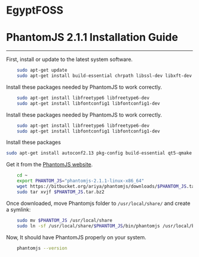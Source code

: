 EgyptFOSS
====

PhantomJS 2.1.1 Installation Guide
=
***************************************************************************

First, install or update to the latest system software.
```bash
	sudo apt-get update
	sudo apt-get install build-essential chrpath libssl-dev libxft-dev
```	
Install these packages needed by PhantomJS to work correctly.
```bash
	sudo apt-get install libfreetype6 libfreetype6-dev
	sudo apt-get install libfontconfig1 libfontconfig1-dev
```

Install these packages needed by PhantomJS to work correctly.
```bash
	sudo apt-get install libfreetype6 libfreetype6-dev
	sudo apt-get install libfontconfig1 libfontconfig1-dev
```

Install these packages 
```bash
sudo apt-get install autoconf2.13 pkg-config build-essential qt5-qmake g++ python ruby perl sqlite flex bison gperf openssl fontconfig xorg xorg-dev xutils-dev xcb-proto libtool libsqlite0 libssl-dev libsqlite3-dev libfontconfig1-dev libicu-dev libfreetype6 libssl-dev libpng-dev libpng12-dev libjpeg-dev libx11-dev libxext-dev libxcb-xkb-dev x11proto-core-dev libxcb-render-util0 libqt5webkit5-dev
```

Get it from the [PhantomJS website](http://phantomjs.org/).
```bash
	cd ~
	export PHANTOM_JS="phantomjs-2.1.1-linux-x86_64"
	wget https://bitbucket.org/ariya/phantomjs/downloads/$PHANTOM_JS.tar.bz2
	sudo tar xvjf $PHANTOM_JS.tar.bz2
```

Once downloaded, move Phantomjs folder to `/usr/local/share/` and create a symlink:
```bash
	sudo mv $PHANTOM_JS /usr/local/share
	sudo ln -sf /usr/local/share/$PHANTOM_JS/bin/phantomjs /usr/local/bin
```

Now, It should have PhantomJS properly on your system.
```bash
	phantomjs --version
```